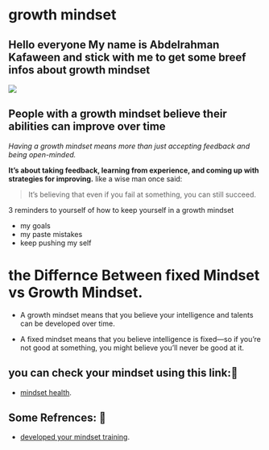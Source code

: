 # growth mindset
## Hello everyone My name is Abdelrahman Kafaween and stick with me to get some breef infos about growth mindset
 
![](https://storage.googleapis.com/proudcity/elgl/uploads/2020/08/growth-mindset-brain.png)


## People with a growth mindset believe their abilities can improve over time

*Having a growth mindset means more than just accepting feedback and being open-minded.*

**It’s about taking feedback, learning from experience, and coming up with strategies for improving.** 
like a wise man once said:
> It’s believing that even if you fail at something, you can still succeed.

 3 reminders to yourself of how to keep yourself in a growth mindset
 * my goals
 * my paste mistakes
 * keep pushing my self 

# the Differnce Between fixed Mindset vs Growth Mindset.

  * A growth mindset means that you believe your intelligence and talents can be developed over time. 
  
  * A fixed mindset means that you believe intelligence is fixed—so if you’re not good at something, you might believe you’ll never be good at it.




## you can check your mindset using this link:🔗

   * [mindset health](https://www.mindsethealth.com/self-tests/mindset-quiz).

## Some Refrences: 🔗

   * [developed your mindset training](https://www.opencolleges.edu.au/informed/features/develop-a-growth-mindset/).

